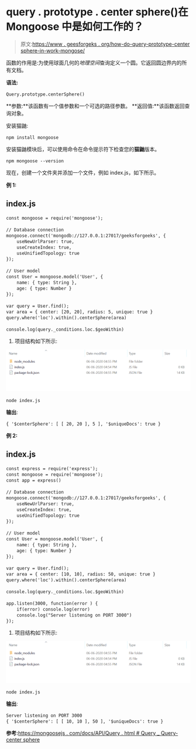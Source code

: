 # query . prototype . center sphere()在 Mongoose 中是如何工作的？

> 原文:[https://www . geesforgeks . org/how-do-query-prototype-center sphere-in-work-mongose/](https://www.geeksforgeeks.org/how-does-query-prototype-centersphere-work-in-mongoose/)

函数的作用是:为使用球面几何的*地理空间*查询定义一个圆。它返回圆边界内的所有文档。

**语法:**

```
Query.prototype.centerSphere()
```

**参数:**该函数有一个值参数和一个可选的路径参数。
**返回值:**该函数返回查询对象。

安装猫鼬:

```
npm install mongoose
```

安装猫鼬模块后，可以使用命令在命令提示符下检查您的**猫鼬**版本。

```
npm mongoose --version
```

现在，创建一个文件夹并添加一个文件，例如 index.js，如下所示。

**例 1:**

## index.js

```
const mongoose = require('mongoose');

// Database connection
mongoose.connect('mongodb://127.0.0.1:27017/geeksforgeeks', {
    useNewUrlParser: true,
    useCreateIndex: true,
    useUnifiedTopology: true
});

// User model
const User = mongoose.model('User', { 
    name: { type: String },
    age: { type: Number }
});

var query = User.find();
var area = { center: [20, 20], radius: 5, unique: true }
query.where('loc').within().centerSphere(area)

console.log(query._conditions.loc.$geoWithin)
```

1.  项目结构如下所示:

![](img/3209d9b4369c180282a34be8070d7d6e.png)

```
node index.js
```

**输出**:

```
{ '$centerSphere': [ [ 20, 20 ], 5 ], '$uniqueDocs': true }
```

**例 2:**

## index.js

```
const express = require('express');
const mongoose = require('mongoose');
const app = express()

// Database connection
mongoose.connect('mongodb://127.0.0.1:27017/geeksforgeeks', {
    useNewUrlParser: true,
    useCreateIndex: true,
    useUnifiedTopology: true
});

// User model
const User = mongoose.model('User', { 
    name: { type: String },
    age: { type: Number }
});

var query = User.find();
var area = { center: [10, 10], radius: 50, unique: true }
query.where('loc').within().centerSphere(area)

console.log(query._conditions.loc.$geoWithin)

app.listen(3000, function(error ) {
    if(error) console.log(error)
    console.log("Server listening on PORT 3000")
});
```

1.  项目结构如下所示:

![](img/3209d9b4369c180282a34be8070d7d6e.png)

```
node index.js
```

**输出**:

```
Server listening on PORT 3000
{ '$centerSphere': [ [ 10, 10 ], 50 ], '$uniqueDocs': true }
```

**参考:**[https://mongoosejs . com/docs/API/Query . html # Query _ Query-center sphere](https://mongoosejs.com/docs/api/query.html#query_Query-centerSphere)